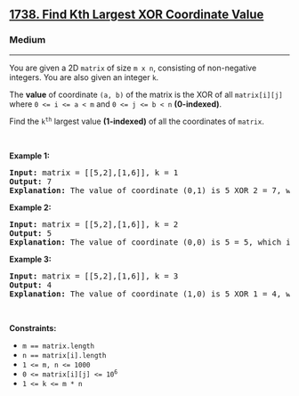 <h2><a href="https://leetcode.com/problems/find-kth-largest-xor-coordinate-value">1738. Find Kth Largest XOR Coordinate Value</a></h2><h3>Medium</h3><hr><p>You are given a 2D <code>matrix</code> of size <code>m x n</code>, consisting of non-negative integers. You are also given an integer <code>k</code>.</p>

<p>The <strong>value</strong> of coordinate <code>(a, b)</code> of the matrix is the XOR of all <code>matrix[i][j]</code> where <code>0 &lt;= i &lt;= a &lt; m</code> and <code>0 &lt;= j &lt;= b &lt; n</code> <strong>(0-indexed)</strong>.</p>

<p>Find the <code>k<sup>th</sup></code> largest value <strong>(1-indexed)</strong> of all the coordinates of <code>matrix</code>.</p>

<p>&nbsp;</p>
<p><strong class="example">Example 1:</strong></p>

<pre>
<strong>Input:</strong> matrix = [[5,2],[1,6]], k = 1
<strong>Output:</strong> 7
<strong>Explanation:</strong> The value of coordinate (0,1) is 5 XOR 2 = 7, which is the largest value.
</pre>

<p><strong class="example">Example 2:</strong></p>

<pre>
<strong>Input:</strong> matrix = [[5,2],[1,6]], k = 2
<strong>Output:</strong> 5
<strong>Explanation:</strong> The value of coordinate (0,0) is 5 = 5, which is the 2nd largest value.
</pre>

<p><strong class="example">Example 3:</strong></p>

<pre>
<strong>Input:</strong> matrix = [[5,2],[1,6]], k = 3
<strong>Output:</strong> 4
<strong>Explanation:</strong> The value of coordinate (1,0) is 5 XOR 1 = 4, which is the 3rd largest value.</pre>

<p>&nbsp;</p>
<p><strong>Constraints:</strong></p>

<ul>
	<li><code>m == matrix.length</code></li>
	<li><code>n == matrix[i].length</code></li>
	<li><code>1 &lt;= m, n &lt;= 1000</code></li>
	<li><code>0 &lt;= matrix[i][j] &lt;= 10<sup>6</sup></code></li>
	<li><code>1 &lt;= k &lt;= m * n</code></li>
</ul>

